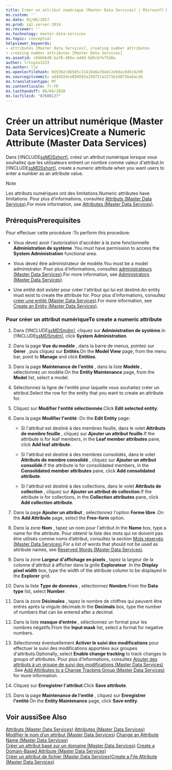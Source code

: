 ```yaml
---
title: Créer un attribut numérique (Master Data Services) | Microsoft Docs
ms.custom: ''
ms.date: 03/06/2017
ms.prod: sql-server-2014
ms.reviewer: ''
ms.technology: master-data-services
ms.topic: conceptual
helpviewer_keywords:
- attributes [Master Data Services], creating number attributes
- creating number attributes [Master Data Services]
ms.assetid: c0dbb6d8-ba78-485a-a40d-6d5cb7e75d0a
author: lrtoyou1223
ms.author: lle
ms.openlocfilehash: bb9302c0b585c21410a6a764dc2e6dac845c6299
ms.sourcegitcommit: ad4d92dce894592a259721a1571b1d8736abacdb
ms.translationtype: MT
ms.contentlocale: fr-FR
ms.lasthandoff: 08/04/2020
ms.locfileid: "87600127"
---
```

# <a name="create-a-numeric-attribute-master-data-services"></a><span data-ttu-id="e1895-102">Créer un attribut numérique (Master Data Services)</span><span class="sxs-lookup"><span data-stu-id="e1895-102">Create a Numeric Attribute (Master Data Services)</span></span>
  <span data-ttu-id="e1895-103">Dans [!INCLUDE[ssMDSshort](../includes/ssmdsshort-md.md)], créez un attribut numérique lorsque vous souhaitez que les utilisateurs entrent un nombre comme valeur d'attribut.</span><span class="sxs-lookup"><span data-stu-id="e1895-103">In [!INCLUDE[ssMDSshort](../includes/ssmdsshort-md.md)], create a numeric attribute when you want users to enter a number as an attribute value.</span></span>  
  
> [!NOTE]  
>  <span data-ttu-id="e1895-104">Les attributs numériques ont des limitations.</span><span class="sxs-lookup"><span data-stu-id="e1895-104">Numeric attributes have limitations.</span></span> <span data-ttu-id="e1895-105">Pour plus d’informations, consultez [Attributs &#40;Master Data Services&#41;](attributes-master-data-services.md).</span><span class="sxs-lookup"><span data-stu-id="e1895-105">For more information, see [Attributes &#40;Master Data Services&#41;](attributes-master-data-services.md).</span></span>  
  
## <a name="prerequisites"></a><span data-ttu-id="e1895-106">Prérequis</span><span class="sxs-lookup"><span data-stu-id="e1895-106">Prerequisites</span></span>  
 <span data-ttu-id="e1895-107">Pour effectuer cette procédure :</span><span class="sxs-lookup"><span data-stu-id="e1895-107">To perform this procedure:</span></span>  
  
-   <span data-ttu-id="e1895-108">Vous devez avoir l'autorisation d'accéder à la zone fonctionnelle **Administration de système** .</span><span class="sxs-lookup"><span data-stu-id="e1895-108">You must have permission to access the **System Administration** functional area.</span></span>  
  
-   <span data-ttu-id="e1895-109">Vous devez être administrateur de modèle.</span><span class="sxs-lookup"><span data-stu-id="e1895-109">You must be a model administrator.</span></span> <span data-ttu-id="e1895-110">Pour plus d’informations, consultez [administrateurs &#40;Master Data Services&#41;](../../2014/master-data-services/administrators-master-data-services.md).</span><span class="sxs-lookup"><span data-stu-id="e1895-110">For more information, see [Administrators &#40;Master Data Services&#41;](../../2014/master-data-services/administrators-master-data-services.md).</span></span>  
  
-   <span data-ttu-id="e1895-111">Une entité doit exister pour créer l'attribut qui lui est destiné.</span><span class="sxs-lookup"><span data-stu-id="e1895-111">An entity must exist to create the attribute for.</span></span> <span data-ttu-id="e1895-112">Pour plus d’informations, consultez [créer une entité &#40;Master Data Services&#41;](../../2014/master-data-services/create-an-entity-master-data-services.md).</span><span class="sxs-lookup"><span data-stu-id="e1895-112">For more information, see [Create an Entity &#40;Master Data Services&#41;](../../2014/master-data-services/create-an-entity-master-data-services.md).</span></span>  
  
### <a name="to-create-a-numeric-attribute"></a><span data-ttu-id="e1895-113">Pour créer un attribut numérique</span><span class="sxs-lookup"><span data-stu-id="e1895-113">To create a numeric attribute</span></span>  
  
1.  <span data-ttu-id="e1895-114">Dans [!INCLUDE[ssMDSmdm](../includes/ssmdsmdm-md.md)], cliquez sur **Administration de système**.</span><span class="sxs-lookup"><span data-stu-id="e1895-114">In [!INCLUDE[ssMDSmdm](../includes/ssmdsmdm-md.md)], click **System Administration**.</span></span>  
  
2.  <span data-ttu-id="e1895-115">Dans la page **Vue du modèle** , dans la barre de menus, pointez sur **Gérer** , puis cliquez sur **Entités**.</span><span class="sxs-lookup"><span data-stu-id="e1895-115">On the **Model View** page, from the menu bar, point to **Manage** and click **Entities**.</span></span>  
  
3.  <span data-ttu-id="e1895-116">Dans la page **Maintenance de l'entité** , dans la liste **Modèle** , sélectionnez un modèle.</span><span class="sxs-lookup"><span data-stu-id="e1895-116">On the **Entity Maintenance** page, from the **Model** list, select a model.</span></span>  
  
4.  <span data-ttu-id="e1895-117">Sélectionnez la ligne de l'entité pour laquelle vous souhaitez créer un attribut.</span><span class="sxs-lookup"><span data-stu-id="e1895-117">Select the row for the entity that you want to create an attribute for.</span></span>  
  
5.  <span data-ttu-id="e1895-118">Cliquez sur **Modifier l'entité sélectionnée**.</span><span class="sxs-lookup"><span data-stu-id="e1895-118">Click **Edit selected entity**.</span></span>  
  
6.  <span data-ttu-id="e1895-119">Dans la page **Modifier l'entité** :</span><span class="sxs-lookup"><span data-stu-id="e1895-119">On the **Edit Entity** page:</span></span>  
  
    -   <span data-ttu-id="e1895-120">Si l'attribut est destiné à des membres feuille, dans le volet **Attributs de membre feuille** , cliquez sur **Ajouter un attribut feuille**.</span><span class="sxs-lookup"><span data-stu-id="e1895-120">If the attribute is for leaf members, in the **Leaf member attributes** pane, click **Add leaf attribute**.</span></span>  
  
    -   <span data-ttu-id="e1895-121">Si l'attribut est destiné à des membres consolidés, dans le volet **Attributs de membre consolidé** , cliquez sur **Ajouter un attribut consolidé**.</span><span class="sxs-lookup"><span data-stu-id="e1895-121">If the attribute is for consolidated members, in the **Consolidated member attributes** pane, click **Add consolidated attribute**.</span></span>  
  
    -   <span data-ttu-id="e1895-122">Si l'attribut est destiné à des collections, dans le volet **Attributs de collection** , cliquez sur **Ajouter un attribut de collection**.</span><span class="sxs-lookup"><span data-stu-id="e1895-122">If the attribute is for collections, in the **Collection attributes** pane, click **Add collection attribute**.</span></span>  
  
7.  <span data-ttu-id="e1895-123">Dans la page **Ajouter un attribut** , sélectionnez l'option **Forme libre** .</span><span class="sxs-lookup"><span data-stu-id="e1895-123">On the **Add Attribute** page, select the **Free-form** option.</span></span>  
  
8.  <span data-ttu-id="e1895-124">Dans la zone **Nom** , tapez un nom pour l'attribut.</span><span class="sxs-lookup"><span data-stu-id="e1895-124">In the **Name** box, type a name for the attribute.</span></span> <span data-ttu-id="e1895-125">Pour obtenir la liste des mots qui ne doivent pas être utilisés comme noms d’attribut, consultez la section [Mots réservés &#40;Master Data Services&#41;](../../2014/master-data-services/reserved-words-master-data-services.md).</span><span class="sxs-lookup"><span data-stu-id="e1895-125">For a list of words that should not be used as attribute names, see [Reserved Words &#40;Master Data Services&#41;](../../2014/master-data-services/reserved-words-master-data-services.md).</span></span>  
  
9. <span data-ttu-id="e1895-126">Dans la zone **Largeur d'affichage en pixels** , tapez la largeur de la colonne d'attribut à afficher dans la grille **Explorateur** .</span><span class="sxs-lookup"><span data-stu-id="e1895-126">In the **Display pixel width** box, type the width of the attribute column to be displayed in the **Explorer** grid.</span></span>  
  
10. <span data-ttu-id="e1895-127">Dans la liste **Type de données** , sélectionnez **Nombre**.</span><span class="sxs-lookup"><span data-stu-id="e1895-127">From the **Data type** list, select **Number**.</span></span>  
  
11. <span data-ttu-id="e1895-128">Dans la zone **Décimales** , tapez le nombre de chiffres qui peuvent être entrés après la virgule décimale.</span><span class="sxs-lookup"><span data-stu-id="e1895-128">In the **Decimals** box, type the number of numbers that can be entered after a decimal.</span></span>  
  
12. <span data-ttu-id="e1895-129">Dans la liste **masque d’entrée** , sélectionnez un format pour les nombres négatifs.</span><span class="sxs-lookup"><span data-stu-id="e1895-129">From the **Input mask** list, select a format for negative numbers.</span></span>  
  
13. <span data-ttu-id="e1895-130">Sélectionnez éventuellement **Activer le suivi des modifications** pour effectuer le suivi des modifications apportées aux groupes d'attributs.</span><span class="sxs-lookup"><span data-stu-id="e1895-130">Optionally, select **Enable change tracking** to track changes to groups of attributes.</span></span> <span data-ttu-id="e1895-131">Pour plus d’informations, consultez [Ajouter des attributs à un groupe de suivi des modifications &#40;Master Data Services&#41;](../../2014/master-data-services/add-attributes-to-a-change-tracking-group-master-data-services.md) .</span><span class="sxs-lookup"><span data-stu-id="e1895-131">See [Add Attributes to a Change Tracking Group &#40;Master Data Services&#41;](../../2014/master-data-services/add-attributes-to-a-change-tracking-group-master-data-services.md) for more information.</span></span>  
  
14. <span data-ttu-id="e1895-132">Cliquez sur **Enregistrer l'attribut**.</span><span class="sxs-lookup"><span data-stu-id="e1895-132">Click **Save attribute**.</span></span>  
  
15. <span data-ttu-id="e1895-133">Dans la page **Maintenance de l'entité** , cliquez sur **Enregistrer l'entité**.</span><span class="sxs-lookup"><span data-stu-id="e1895-133">On the **Entity Maintenance** page, click **Save entity**.</span></span>  
  
## <a name="see-also"></a><span data-ttu-id="e1895-134">Voir aussi</span><span class="sxs-lookup"><span data-stu-id="e1895-134">See Also</span></span>  
 <span data-ttu-id="e1895-135">[Attributs &#40;Master Data Services&#41;](attributes-master-data-services.md) </span><span class="sxs-lookup"><span data-stu-id="e1895-135">[Attributes &#40;Master Data Services&#41;](attributes-master-data-services.md) </span></span>  
 <span data-ttu-id="e1895-136">[Modifier le nom d’un attribut &#40;Master Data Services&#41;](change-an-attribute-name-and-data-type-master-data-services.md) </span><span class="sxs-lookup"><span data-stu-id="e1895-136">[Change an Attribute Name &#40;Master Data Services&#41;](change-an-attribute-name-and-data-type-master-data-services.md) </span></span>  
 <span data-ttu-id="e1895-137">[Créer un attribut basé sur un domaine &#40;Master Data Services&#41;](../../2014/master-data-services/create-a-domain-based-attribute-master-data-services.md) </span><span class="sxs-lookup"><span data-stu-id="e1895-137">[Create a Domain-Based Attribute &#40;Master Data Services&#41;](../../2014/master-data-services/create-a-domain-based-attribute-master-data-services.md) </span></span>  
 [<span data-ttu-id="e1895-138">Créer un attribut de fichier &#40;Master Data Services&#41;</span><span class="sxs-lookup"><span data-stu-id="e1895-138">Create a File Attribute &#40;Master Data Services&#41;</span></span>](../../2014/master-data-services/create-a-file-attribute-master-data-services.md)  
  
  
